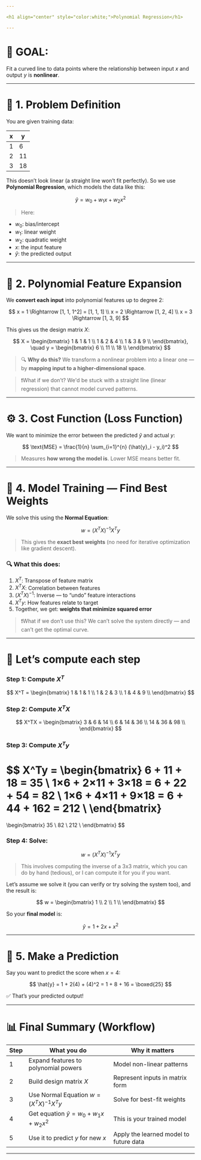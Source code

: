 ```yaml
---

<h1 align="center" style="color:white;">Polynomial Regression</h1>

---
```

# 🧠 GOAL:

Fit a curved line to data points where the relationship between input $x$ and output $y$ is **nonlinear**.

---

# 📍 1. Problem Definition

You are given training data:

| x | y  |
| - | -- |
| 1 | 6  |
| 2 | 11 |
| 3 | 18 |

This doesn’t look linear (a straight line won’t fit perfectly). So we use **Polynomial Regression**, which models the data like this:

$$
\hat{y} = w_0 + w_1x + w_2x^2
$$

> Here:

* $w_0$: bias/intercept
* $w_1$: linear weight
* $w_2$: quadratic weight
* $x$: the input feature
* $\hat{y}$: the predicted output

---

# 🧮 2. Polynomial Feature Expansion

We **convert each input** into polynomial features up to degree 2:

$$
x = 1 \Rightarrow [1, 1, 1^2] = [1, 1, 1] \\
x = 2 \Rightarrow [1, 2, 4] \\
x = 3 \Rightarrow [1, 3, 9]
$$

This gives us the design matrix $X$:

$$
X = \begin{bmatrix}
1 & 1 & 1 \\
1 & 2 & 4 \\
1 & 3 & 9 \\
\end{bmatrix}, \quad
y = \begin{bmatrix}
6 \\
11 \\
18 \\
\end{bmatrix}
$$

> 🔍 **Why do this?**
> We transform a nonlinear problem into a linear one — by **mapping input to a higher-dimensional space**.

> ❗What if we don’t?
> We'd be stuck with a straight line (linear regression) that cannot model curved patterns.

---

# ⚙️ 3. Cost Function (Loss Function)

We want to minimize the error between the predicted $\hat{y}$ and actual $y$:

$$
\text{MSE} = \frac{1}{n} \sum_{i=1}^{n} (\hat{y}_i - y_i)^2
$$

> Measures **how wrong the model is**. Lower MSE means better fit.

---

# 📘 4. Model Training — Find Best Weights

We solve this using the **Normal Equation**:

$$
w = (X^T X)^{-1} X^T y
$$

> This gives the **exact best weights** (no need for iterative optimization like gradient descent).

### 🔍 What this does:

1. $X^T$: Transpose of feature matrix
2. $X^T X$: Correlation between features
3. $(X^T X)^{-1}$: Inverse — to “undo” feature interactions
4. $X^T y$: How features relate to target
5. Together, we get: **weights that minimize squared error**

> ❗What if we don’t use this?
> We can’t solve the system directly — and can’t get the optimal curve.

---

# 🧮 Let’s compute each step

### Step 1: Compute $X^T$

$$
X^T = \begin{bmatrix}
1 & 1 & 1 \\
1 & 2 & 3 \\
1 & 4 & 9 \\
\end{bmatrix}
$$

### Step 2: Compute $X^T X$

$$
X^TX = \begin{bmatrix}
3 & 6 & 14 \\
6 & 14 & 36 \\
14 & 36 & 98 \\
\end{bmatrix}
$$

### Step 3: Compute $X^T y$

$$
X^Ty = \begin{bmatrix}
6 + 11 + 18 = 35 \\
1×6 + 2×11 + 3×18 = 6 + 22 + 54 = 82 \\
1×6 + 4×11 + 9×18 = 6 + 44 + 162 = 212 \\
\end{bmatrix}
=
\begin{bmatrix}
35 \\
82 \\
212 \\
\end{bmatrix}
$$

### Step 4: Solve:

$$
w = (X^TX)^{-1} X^Ty
$$

> This involves computing the inverse of a 3x3 matrix, which you can do by hand (tedious), or I can compute it for you if you want.

Let’s assume we solve it (you can verify or try solving the system too), and the result is:

$$
w = \begin{bmatrix}
1 \\
2 \\
1 \\
\end{bmatrix}
$$

So your **final model** is:

$$
\hat{y} = 1 + 2x + x^2
$$

---

# 🔮 5. Make a Prediction

Say you want to predict the score when $x = 4$:

$$
\hat{y} = 1 + 2(4) + (4)^2 = 1 + 8 + 16 = \boxed{25}
$$

✅ That’s your predicted output!

---

# 📊 Final Summary (Workflow)

| Step | What you do                                  | Why it matters                         |
| ---- | -------------------------------------------- | -------------------------------------- |
| 1    | Expand features to polynomial powers         | Model non-linear patterns              |
| 2    | Build design matrix $X$                      | Represent inputs in matrix form        |
| 3    | Use Normal Equation $w = (X^TX)^{-1}X^Ty$    | Solve for best-fit weights             |
| 4    | Get equation $\hat{y} = w_0 + w_1x + w_2x^2$ | This is your trained model             |
| 5    | Use it to predict $y$ for new $x$            | Apply the learned model to future data |

---

